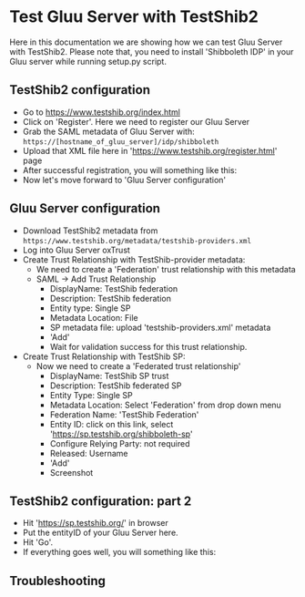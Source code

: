 # Test Gluu Server with TestShib2

Here in this documentation we are showing how we can test Gluu Server with TestShib2. 
Please note that, you need to install 'Shibboleth IDP' in your Gluu server while running setup.py script. 

## TestShib2 configuration

 - Go to https://www.testshib.org/index.html
 - Click on 'Register'. Here we need to register our Gluu Server
 - Grab the SAML metadata of Gluu Server with: `https://[hostname_of_gluu_server]/idp/shibboleth`
 - Upload that XML file here in 'https://www.testshib.org/register.html' page
 - After successful registration, you will something like this: 
 - Now let's move forward to 'Gluu Server configuration' 
 
## Gluu Server configuration

 - Download TestShib2 metadata from `https://www.testshib.org/metadata/testshib-providers.xml`
 - Log into Gluu Server oxTrust 
 - Create Trust Relationship with TestShib-provider metadata: 
   - We need to create a 'Federation' trust relationship with this metadata
   - SAML -> Add Trust Relationship
     - DisplayName: TestShib federation
     - Description: TestShib federation
     - Entity type: Single SP
     - Metadata Location: File
     - SP metadata file: upload 'testshib-providers.xml' metadata
     - 'Add'
     - Wait for validation success for this trust relationship. 
 - Create Trust Relationship with TestShib SP: 
   - Now we need to create a 'Federated trust relationship'
     - DisplayName: TestShib SP trust
     - Description: TestShib federated SP
     - Entity Type: Single SP
     - Metadata Location: Select 'Federation' from drop down menu
     - Federation Name: 'TestShib Federation'
     - Entity ID: click on this link, select 'https://sp.testshib.org/shibboleth-sp'
     - Configure Relying Party: not required
     - Released: Username
     - 'Add'
     - Screenshot

## TestShib2 configuration: part 2

 - Hit 'https://sp.testshib.org/' in browser
 - Put the entityID of your Gluu Server here. 
 - Hit 'Go'. 
 - If everything goes well, you will something like this: 
## Troubleshooting

